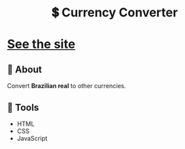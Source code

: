 <h1 align='center'>
💲 Currency Converter
</h1>

<h1><a href="https://ewrtonl.github.io/conversor-de-moedas/">See the site</a></h1>

## 📕 About

Convert **Brazilian real** to other currencies.

## 🔨 Tools

- HTML
- CSS
- JavaScript
